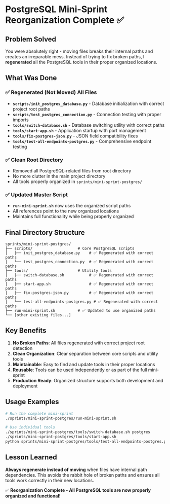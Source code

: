# PostgreSQL Mini-Sprint Reorganization Complete ✅

## Problem Solved
You were absolutely right - moving files breaks their internal paths and creates an irreparable mess. Instead of trying to fix broken paths, I **regenerated** all the PostgreSQL tools in their proper organized locations.

## What Was Done

### ✅ Regenerated (Not Moved) All Files
- **`scripts/init_postgres_database.py`** - Database initialization with correct project root paths
- **`scripts/test_postgres_connection.py`** - Connection testing with proper imports
- **`tools/switch-database.sh`** - Database switching utility with correct paths
- **`tools/start-app.sh`** - Application startup with port management
- **`tools/fix-postgres-json.py`** - JSON field compatibility fixes
- **`tools/test-all-endpoints-postgres.py`** - Comprehensive endpoint testing

### ✅ Clean Root Directory
- Removed all PostgreSQL-related files from root directory
- No more clutter in the main project directory
- All tools properly organized in `sprints/mini-sprint-postgres/`

### ✅ Updated Master Script
- **`run-mini-sprint.sh`** now uses the organized script paths
- All references point to the new organized locations
- Maintains full functionality while being properly organized

## Final Directory Structure

```
sprints/mini-sprint-postgres/
├── scripts/                    # Core PostgreSQL scripts
│   ├── init_postgres_database.py    # ✅ Regenerated with correct paths
│   └── test_postgres_connection.py  # ✅ Regenerated with correct paths
├── tools/                      # Utility tools
│   ├── switch-database.sh           # ✅ Regenerated with correct paths
│   ├── start-app.sh                 # ✅ Regenerated with correct paths
│   ├── fix-postgres-json.py         # ✅ Regenerated with correct paths
│   └── test-all-endpoints-postgres.py # ✅ Regenerated with correct paths
├── run-mini-sprint.sh          # ✅ Updated to use organized paths
└── [other existing files...]
```

## Key Benefits

1. **No Broken Paths**: All files regenerated with correct project root detection
2. **Clean Organization**: Clear separation between core scripts and utility tools
3. **Maintainable**: Easy to find and update tools in their proper locations
4. **Reusable**: Tools can be used independently or as part of the full mini-sprint
5. **Production Ready**: Organized structure supports both development and deployment

## Usage Examples

```bash
# Run the complete mini-sprint
./sprints/mini-sprint-postgres/run-mini-sprint.sh

# Use individual tools
./sprints/mini-sprint-postgres/tools/switch-database.sh postgres
./sprints/mini-sprint-postgres/tools/start-app.sh
python sprints/mini-sprint-postgres/tools/test-all-endpoints-postgres.py
```

## Lesson Learned
**Always regenerate instead of moving** when files have internal path dependencies. This avoids the rabbit hole of broken paths and ensures all tools work correctly in their new locations.

✅ **Reorganization Complete - All PostgreSQL tools are now properly organized and functional!**
